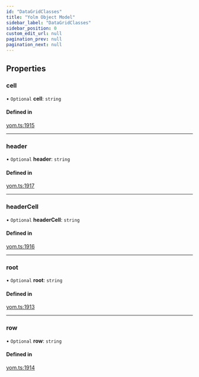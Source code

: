 ```yaml
---
id: "DataGridClasses"
title: "Yolm Object Model"
sidebar_label: "DataGridClasses"
sidebar_position: 0
custom_edit_url: null
pagination_prev: null
pagination_next: null
---
```


## Properties

### cell

• `Optional` **cell**: `string`

#### Defined in

[yom.ts:1915](https://github.com/yolmio/boost/blob/964b449/src/yom.ts#L1915)

___

### header

• `Optional` **header**: `string`

#### Defined in

[yom.ts:1917](https://github.com/yolmio/boost/blob/964b449/src/yom.ts#L1917)

___

### headerCell

• `Optional` **headerCell**: `string`

#### Defined in

[yom.ts:1916](https://github.com/yolmio/boost/blob/964b449/src/yom.ts#L1916)

___

### root

• `Optional` **root**: `string`

#### Defined in

[yom.ts:1913](https://github.com/yolmio/boost/blob/964b449/src/yom.ts#L1913)

___

### row

• `Optional` **row**: `string`

#### Defined in

[yom.ts:1914](https://github.com/yolmio/boost/blob/964b449/src/yom.ts#L1914)
